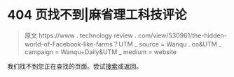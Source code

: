 # 404 页找不到|麻省理工科技评论

> 原文 https://www . technology review . com/view/530961/the-hidden-world-of-Facebook-like-farms？UTM _ source = Wanqu . co&UTM _ campaign = Wanqu+Daily&UTM _ medium = website

我们找不到您正在查找的页面。尝试[搜索](/search/)或返回。